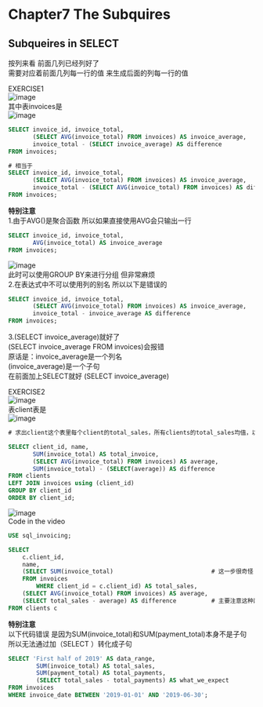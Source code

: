 # Chapter7 The Subquires
## Subqueires in SELECT
按列来看 前面几列已经列好了  
需要对应着前面几列每一行的值 来生成后面的列每一行的值  

EXERCISE1  
![image](https://user-images.githubusercontent.com/105503216/176984376-433c81f3-c434-4f1b-bf2e-ce2d226120b3.png)  
其中表invoices是  
![image](https://user-images.githubusercontent.com/105503216/176984413-2e9205c3-aace-4b25-859c-51b947faa42b.png)  

``` sql
SELECT invoice_id, invoice_total,
       (SELECT AVG(invoice_total) FROM invoices) AS invoice_average,   # 子句返回的是一个数
       invoice_total - (SELECT invoice_average) AS difference          # (SELECT invoice_average)就是把这个整个作为一个子句
FROM invoices;

# 相当于
SELECT invoice_id, invoice_total,
       (SELECT AVG(invoice_total) FROM invoices) AS invoice_average,   
       invoice_total - (SELECT AVG(invoice_total) FROM invoices) AS difference         
FROM invoices;
```
**特别注意**  
1.由于AVG()是聚合函数 所以如果直接使用AVG会只输出一行
``` sql
SELECT invoice_id, invoice_total,
       AVG(invoice_total) AS invoice_average
FROM invoices;
```
![image](https://user-images.githubusercontent.com/105503216/176984889-b8f56a50-f749-4230-9983-87cf1459c81c.png)  
此时可以使用GROUP BY来进行分组 但非常麻烦  
2.在表达式中不可以使用列的别名 所以以下是错误的
``` sql
SELECT invoice_id, invoice_total,
       (SELECT AVG(invoice_total) FROM invoices) AS invoice_average,   
       invoice_total - invoice_average AS difference         
FROM invoices;
```
3.(SELECT invoice_average)就好了   
(SELECT invoice_average FROM invoices)会报错  
原话是：invoice_average是一个列名  
(invoice_average)是一个子句  
在前面加上SELECT就好 (SELECT invoice_average)

EXERCISE2  
![image](https://user-images.githubusercontent.com/105503216/176983376-db301420-2678-4552-a306-7e334b318efd.png)  
表client表是  
![image](https://user-images.githubusercontent.com/105503216/176984049-b71f1ebd-21e8-4663-8959-03c337cb4d58.png)  
``` sql
# 求出client这个表里每个client的total_sales，所有clients的total_sales均值，以及他们的差

SELECT client_id, name, 
       SUM(invoice_total) AS total_invoice,
       (SELECT AVG(invoice_total) FROM invoices) AS average,
       SUM(invoice_total) - (SELECT(average)) AS difference
FROM clients 
LEFT JOIN invoices using (client_id)
GROUP BY client_id
ORDER BY client_id;
```
![image](https://user-images.githubusercontent.com/105503216/176984057-627bb133-c486-4643-9884-e61e014695a8.png)  
Code in the video  
``` sql
USE sql_invoicing;

SELECT
    c.client_id,
    name,
    (SELECT SUM(invoice_total)                            # 这一步很奇怪
	FROM invoices
        WHERE client_id = c.client_id) AS total_sales,
    (SELECT AVG(invoice_total) FROM invoices) AS average,
    (SELECT total_sales - average) AS difference          # 主要注意这种两个subquery的写法
FROM clients c
```
**特别注意**   
以下代码错误 是因为SUM(invoice_total)和SUM(payment_total)本身不是子句  
所以无法通过加（SELECT ）转化成子句
``` sql
SELECT 'First half of 2019' AS data_range, 
        SUM(invoice_total) AS total_sales,
        SUM(payment_total) AS total_payments,
        (SELECT total_sales - total_payments) AS what_we_expect   
FROM invoices
WHERE invoice_date BETWEEN '2019-01-01' AND '2019-06-30';
```

